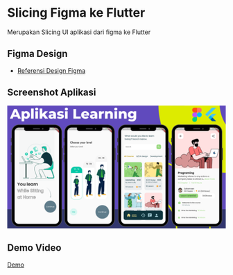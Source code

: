 # Slicing Figma ke Flutter 
Merupakan Slicing UI aplikasi dari figma ke Flutter
## Figma Design
- [Referensi Design Figma](https://ui8.net/rakibull-hassan-80d341/products/e---learning-app)
## Screenshot Aplikasi
![App Screenshot](https://raw.githubusercontent.com/magerngulik/slicing_ui_aplikasi_learning/main/assets/images/presentation%201.png)
## Demo Video
[Demo](https://youtube.com/shorts/y57PkF2-j1o?feature=share)

